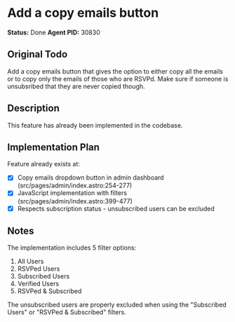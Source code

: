 # Add a copy emails button
**Status:** Done
**Agent PID:** 30830

## Original Todo
Add a copy emails button that gives the option to either copy all the emails or to copy only the emails of those who are RSVPd. Make sure if someone is unsubsribed that they are never copied though.

## Description
This feature has already been implemented in the codebase.

## Implementation Plan
Feature already exists at:
- [x] Copy emails dropdown button in admin dashboard (src/pages/admin/index.astro:254-277)
- [x] JavaScript implementation with filters (src/pages/admin/index.astro:399-477)
- [x] Respects subscription status - unsubscribed users can be excluded

## Notes
The implementation includes 5 filter options:
1. All Users
2. RSVPed Users
3. Subscribed Users
4. Verified Users
5. RSVPed & Subscribed

The unsubscribed users are properly excluded when using the "Subscribed Users" or "RSVPed & Subscribed" filters.